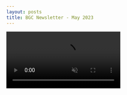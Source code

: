 ```yaml
---
layout: posts
title: BGC Newsletter - May 2023
---
```

<div class="embed-responsive embed-responsive-1by1">
  <video muted autoplay controls>
    <source src="{{/assets/docs/Barnsley gymnastics newsletter May 2023.mp4" }}" type="video/mp4">
  </video>
</div>
